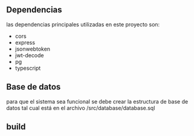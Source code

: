 ## Dependencias

las dependencias principales utilizadas en este proyecto son: 
- cors
- express
- jsonwebtoken
- jwt-decode
- pg
- typescript

## Base de datos

para que el sistema sea funcional se debe crear la estructura de base de datos tal cual está en el archivo /src/database/database.sql

## build

